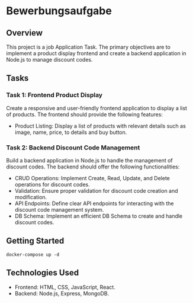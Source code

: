 # Bewerbungsaufgabe

## Overview
This project is a job Application Task. The primary objectives are to implement a product display frontend and create a backend application in Node.js to manage discount codes.

## Tasks
### Task 1: Frontend Product Display
Create a responsive and user-friendly frontend application to display a list of products. The frontend should provide the following features:
- Product Listing: Display a list of products with relevant details such as image, name, price, to details and buy button.

### Task 2: Backend Discount Code Management
Build a backend application in Node.js to handle the management of discount codes. The backend should offer the following functionalities:

- CRUD Operations: Implement Create, Read, Update, and Delete operations for discount codes.
- Validation: Ensure proper validation for discount code creation and modification.
- API Endpoints: Define clear API endpoints for interacting with the discount code management system.
- DB Schema: Implement an efficient DB Schema to create and handle discount codes.

## Getting Started

``docker-compose up -d``


## Technologies Used
- Frontend: HTML, CSS, JavaScript, React.
- Backend: Node.js, Express, MongoDB.
